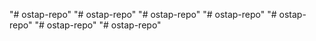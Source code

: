"# ostap-repo"  "# ostap-repo" 
"# ostap-repo" 
"# ostap-repo"  "# ostap-repo" 
"# ostap-repo" 
"# ostap-repo" 
